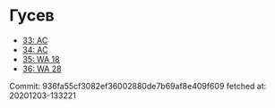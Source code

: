 # Гусев
- [33: AC](33.md)
- [34: AC](34.md)
- [35: WA 18](35.md)
- [36: WA 28](36.md)

Commit: 936fa55cf3082ef36002880de7b69af8e409f609
 fetched at: 20201203-133221
